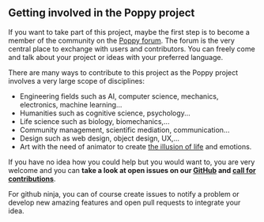 ## Getting involved in the Poppy project

If you want to take part of this project, maybe the first step is to become a member of the community on the [Poppy forum](https://forum.poppy-project.org).  The forum is the very central place to exchange with users and contributors. You can freely come and talk about your project or ideas with your preferred language.

There are many ways to contribute to this project as the Poppy project involves a very large scope of disciplines:

 - Engineering fields such as AI, computer science, mechanics, electronics, machine learning...
 - Humanities such as cognitive science, psychology...
 - Life science such as biology, biomechanics,...
 - Community management, scientific mediation, communication...
 - Design such as web design, object design, UX,...
 - Art with the need of animator to create [the illusion of life](http://en.wikipedia.org/wiki/Disney_Animation:_The_Illusion_of_Life) and emotions.

If you have no idea how you could help but you would want to, you are very welcome and you can **take a look at open issues on our [GitHub](https://github.com/poppy-project/) and [call for contributions](https://forum.poppy-project.org/tags/call-for-contributions)**.

For github ninja, you can of course create issues to notify a problem or develop new amazing features and open pull requests to integrate your idea.
